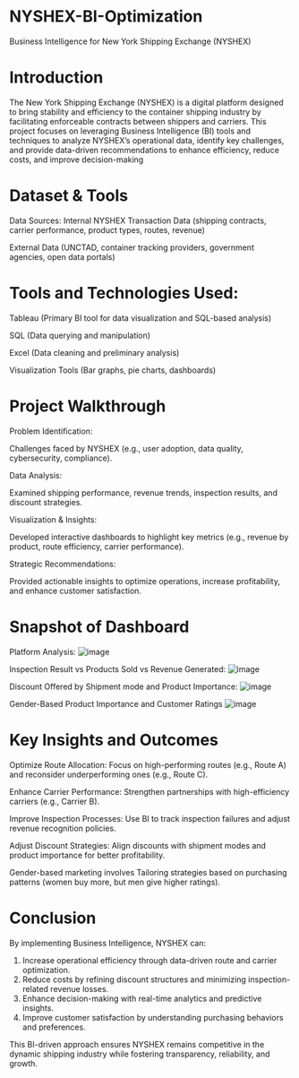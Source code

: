 # NYSHEX-BI-Optimization
 Business Intelligence for New York Shipping Exchange (NYSHEX)
# Introduction
The New York Shipping Exchange (NYSHEX) is a digital platform designed to bring stability and efficiency to the container shipping industry by facilitating enforceable contracts between shippers and carriers. This project focuses on leveraging Business Intelligence (BI) tools and techniques to analyze NYSHEX’s operational data, identify key challenges, and provide data-driven recommendations to enhance efficiency, reduce costs, and improve decision-making
# Dataset & Tools
Data Sources:
Internal NYSHEX Transaction Data (shipping contracts, carrier performance, product types, routes, revenue)

External Data (UNCTAD, container tracking providers, government agencies, open data portals)
# Tools and Technologies Used:
Tableau (Primary BI tool for data visualization and SQL-based analysis)

SQL (Data querying and manipulation)

Excel (Data cleaning and preliminary analysis)

Visualization Tools (Bar graphs, pie charts, dashboards)
# Project Walkthrough
Problem Identification:

Challenges faced by NYSHEX (e.g., user adoption, data quality, cybersecurity, compliance).

Data Analysis:

Examined shipping performance, revenue trends, inspection results, and discount strategies.

Visualization & Insights:

Developed interactive dashboards to highlight key metrics (e.g., revenue by product, route efficiency, carrier performance).

Strategic Recommendations:

Provided actionable insights to optimize operations, increase profitability, and enhance customer satisfaction.

# Snapshot of Dashboard


Platform Analysis:
![image](https://github.com/user-attachments/assets/0e39a468-dcf7-4f0b-a282-f664ae63e1fb)

Inspection Result vs Products Sold vs Revenue Generated: 
![image](https://github.com/user-attachments/assets/d1b36b45-7e74-416b-88cd-a48f88022e9c)

Discount Offered by Shipment mode and Product Importance: 
![image](https://github.com/user-attachments/assets/84cddfb2-5121-4eed-b6a6-20cce9eaa42a)

Gender-Based Product Importance and Customer Ratings
![image](https://github.com/user-attachments/assets/1458498a-4ed3-45a6-9ae4-e2224baaf930)


# Key Insights and Outcomes
Optimize Route Allocation: Focus on high-performing routes (e.g., Route A) and reconsider underperforming ones (e.g., Route C).

Enhance Carrier Performance: Strengthen partnerships with high-efficiency carriers (e.g., Carrier B).

Improve Inspection Processes: Use BI to track inspection failures and adjust revenue recognition policies.

Adjust Discount Strategies: Align discounts with shipment modes and product importance for better profitability.

Gender-based marketing involves Tailoring strategies based on purchasing patterns (women buy more, but men give higher ratings).

# Conclusion
By implementing Business Intelligence, NYSHEX can:
1. Increase operational efficiency through data-driven route and carrier optimization.
2. Reduce costs by refining discount structures and minimizing inspection-related revenue losses.
3. Enhance decision-making with real-time analytics and predictive insights.
4. Improve customer satisfaction by understanding purchasing behaviors and preferences.

This BI-driven approach ensures NYSHEX remains competitive in the dynamic shipping industry while fostering transparency, reliability, and growth.
